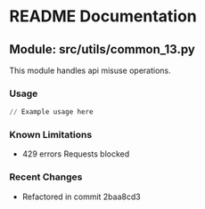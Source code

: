 # README Documentation

## Module: src/utils/common_13.py

This module handles api misuse operations.

### Usage

```python
// Example usage here
```

### Known Limitations

- 429 errors Requests blocked

### Recent Changes

- Refactored in commit 2baa8cd3
